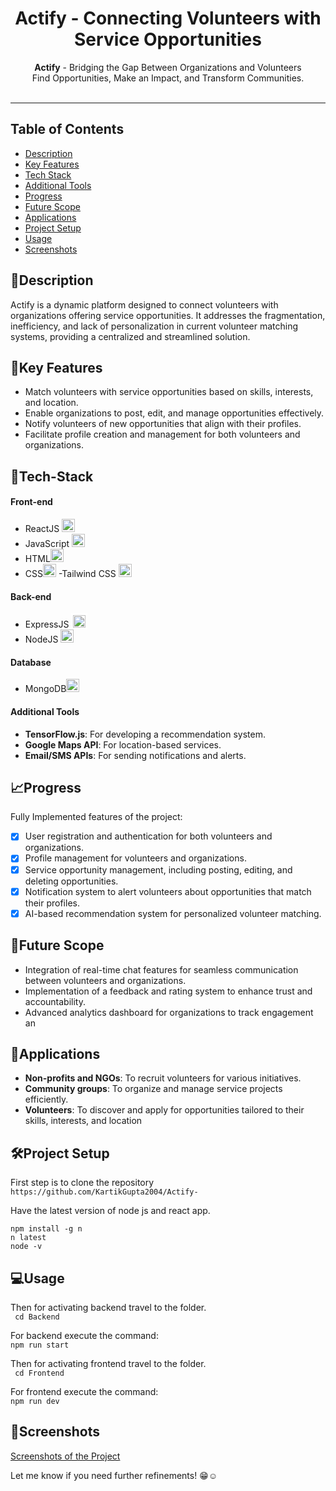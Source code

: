 <h1 align="center">
  Actify - Connecting Volunteers with Service Opportunities
</h1>

<div align="center">
   <strong>Actify</strong> - Bridging the Gap Between Organizations and Volunteers<br>
   Find Opportunities, Make an Impact, and Transform Communities.<br><br>
</div>
<hr>

## Table of Contents

- [Description](#description)
- [Key Features](#features)
- [Tech Stack](#tech-stack)
- [Additional Tools](#add-tools)
- [Progress](#progress)
- [Future Scope](#future-scope)
- [Applications](#application)
- [Project Setup](#project-setup)
- [Usage](#usage)
- [Screenshots](#screenshots)


## 📝Description <a id="description"></a>

Actify is a dynamic platform designed to connect volunteers with organizations offering service opportunities. It addresses the fragmentation, inefficiency, and lack of personalization in current volunteer matching systems, providing a centralized and streamlined solution.

## 📝Key Features <a id="features"></a>

- Match volunteers with service opportunities based on skills, interests, and location.
- Enable organizations to post, edit, and manage opportunities effectively.
- Notify volunteers of new opportunities that align with their profiles.
- Facilitate profile creation and management for both volunteers and organizations.

## 🤖Tech-Stack <a id="tech-stack"></a>

#### Front-end
- ReactJS <a href="https://reactjs.org/" title="React"><img src="https://github.com/get-icon/geticon/raw/master/icons/react.svg" alt="React" width="21px" height="21px"></a>
- JavaScript <a href="https://developer.mozilla.org/en-US/docs/Web/JavaScript" title="JavaScript"><img src="https://github.com/get-icon/geticon/raw/master/icons/javascript.svg" alt="JavaScript" width="21px" height="21px"></a>
- HTML<a href="https://www.w3.org/TR/html5/" title="HTML5"><img src="https://github.com/get-icon/geticon/raw/master/icons/html-5.svg" alt="HTML5" width="21px" height="21px"></a>
- CSS<a href="https://www.w3.org/TR/CSS/" title="CSS3"><img src="https://github.com/get-icon/geticon/raw/master/icons/css-3.svg" alt="CSS3" width="21px" height="21px"></a>
-Tailwind CSS <a href="https://tailwindcss.com/" title="Tailwind CSS"><img src="https://github.com/get-icon/geticon/raw/master/icons/tailwindcss-icon.svg" alt="Tailwind CSS" width="21px" height="21px"></a>
#### Back-end
- ExpressJS <a href="https://expressjs.com/" title="Express.js"><img style="background-color: white; padding: 3px;" src="https://cdn.icon-icons.com/icons2/2699/PNG/512/expressjs_logo_icon_169185.png" alt="Express.js" height="20px"></a>
- NodeJS <a href="https://nodejs.org/" title="Node.js"><img src="https://github.com/get-icon/geticon/raw/master/icons/nodejs-icon.svg" alt="Node.js" width="21px" height="21px" ></a>
#### Database
- MongoDB<a href="https://www.mongodb.org/" title="MongoDB"><img src="https://github.com/get-icon/geticon/raw/master/icons/mongodb-icon.svg" alt="MongoDB" width="21px" height="21px"></a>

#### Additional Tools <a id="add-tools"></a>

- **TensorFlow.js**: For developing a recommendation system.
- **Google Maps API**: For location-based services.
- **Email/SMS APIs**: For sending notifications and alerts.
  
## 📈Progress <a id="progress"></a>

Fully Implemented features of the project:

- [x] User registration and authentication for both volunteers and organizations.
- [x] Profile management for volunteers and organizations.
- [x] Service opportunity management, including posting, editing, and deleting opportunities.
- [x] Notification system to alert volunteers about opportunities that match their profiles.
- [x] AI-based recommendation system for personalized volunteer matching.

## 🔮Future Scope <a id="future-scope"></a>

- Integration of real-time chat features for seamless communication between volunteers and organizations.
- Implementation of a feedback and rating system to enhance trust and accountability.
- Advanced analytics dashboard for organizations to track engagement an

## 🚀Applications <a id="application"></a>

- **Non-profits and NGOs**: To recruit volunteers for various initiatives.
- **Community groups**: To organize and manage service projects efficiently.
- **Volunteers**: To discover and apply for opportunities tailored to their skills, interests, and location

## 🛠Project Setup <a id="project-setup"></a>

First step is to clone the repository <br>
``` https://github.com/KartikGupta2004/Actify- ```

Have the latest version of node js and react app.
```
npm install -g n 
n latest
node -v
```

## 💻Usage <a id="usage"></a>

Then for activating backend travel to the folder. <br>
``` cd Backend```

For backend execute the command:<br>
```npm run start```

Then for activating frontend travel to the folder. <br>
``` cd Frontend```

For frontend execute the command:<br>
```npm run dev```

## 📱Screenshots <a id="screenshots"></a>

[Screenshots of the Project](https://drive.google.com/drive/folders/1FEeyNi501ossU48ROYYBavZgLmrf_XuO?usp=sharing)


Let me know if you need further refinements! 😁☺️

